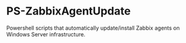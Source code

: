 # PS-ZabbixAgentUpdate
Powershell scripts that automatically update/install Zabbix agents on Windows Server infrastructure.
